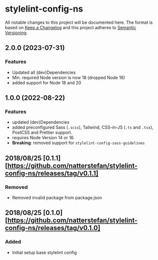# stylelint-config-ns

All notable changes to this project will be documented here. The format is based
on [Keep a Changelog](http://keepachangelog.com/en/1.0.0/) and this project
adheres to [Semantic Versioning](http://semver.org/spec/v2.0.0.html).

## 2.0.0 (2023-07-31)

### Features

- Updated all (dev)Dependencies
- Min. required Node version is now 18 (dropped Node 16)
- added support for Node 18 and 20

## 1.0.0 (2022-08-22)

### Features

- updated (dev)Dependencies
- added preconfigured Sass (`.scss`), Tailwind, CSS-in-JS (`.ts` and `.tsx`),
  PostCSS and Prettier support.
- requires Node Version 14 or 16.
- **Breaking**: removed support for `stylelint-config-sass-guidelines`

## 2018/08/25 [0.1.1][https://github.com/natterstefan/stylelint-config-ns/releases/tag/v0.1.1]

### Removed

- Removed invalid package from package.json

## 2018/08/25 [0.1.0][https://github.com/natterstefan/stylelint-config-ns/releases/tag/v0.1.0]

### Added

- Initial setup base stylelint config
